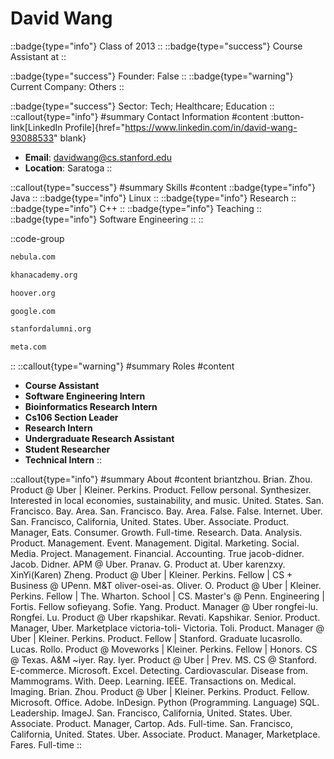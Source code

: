 # David Wang
::badge{type="info"}
Class of 2013
::
::badge{type="success"}
Course Assistant at 
::

::badge{type="success"}
Founder: False
::
::badge{type="warning"}
Current Company: Others
::

::badge{type="success"}
Sector: Tech; Healthcare; Education
::
::callout{type="info"}
#summary
Contact Information
#content
:button-link[LinkedIn Profile]{href="https://www.linkedin.com/in/david-wang-93088533" blank}
- **Email**: davidwang@cs.stanford.edu
- **Location**: Saratoga
::

::callout{type="success"}
#summary
Skills
#content
::badge{type="info"}
Java
::
::badge{type="info"}
Linux
::
::badge{type="info"}
Research
::
::badge{type="info"}
C++
::
::badge{type="info"}
Teaching
::
::badge{type="info"}
Software Engineering
::
::

::code-group
```bash [Nebula]
nebula.com
```
```bash [Khan Academy]
khanacademy.org
```
```bash [Hoover Institution at Stanford University]
hoover.org
```
```bash [Google]
google.com
```
```bash [Standford Alumni]
stanfordalumni.org
```
```bash [Meta]
meta.com
```
::
::callout{type="warning"}
#summary
Roles
#content
- **Course Assistant**
- **Software Engineering Intern**
- **Bioinformatics Research Intern**
- **Cs106 Section Leader**
- **Research Intern**
- **Undergraduate Research Assistant**
- **Student Researcher**
- **Technical Intern**
::

::callout{type="info"}
#summary
About
#content
briantzhou. Brian. Zhou. Product @ Uber | Kleiner. Perkins. Product. Fellow personal. Synthesizer. Interested in local economies, sustainability, and music. United. States. San. Francisco. Bay. Area. San. Francisco. Bay. Area. False. False. Internet. Uber. San. Francisco, California, United. States. Uber. Associate. Product. Manager, Eats. Consumer. Growth. Full-time. Research. Data. Analysis. Product. Management. Event. Management. Digital. Marketing. Social. Media. Project. Management. Financial. Accounting. True jacob-didner. Jacob. Didner. APM @ Uber. Pranav. G. Product at. Uber karenzxy. XinYi(Karen) Zheng. Product @ Uber | Kleiner. Perkins. Fellow | CS + Business @ UPenn. M&T oliver-osei-as. Oliver. O. Product @ Uber | Kleiner. Perkins. Fellow | The. Wharton. School | CS. Master's @ Penn. Engineering | Fortis. Fellow sofieyang. Sofie. Yang. Product. Manager @ Uber rongfei-lu. Rongfei. Lu. Product @ Uber rkapshikar. Revati. Kapshikar. Senior. Product. Manager, Uber. Marketplace victoria-toli- Victoria. Toli. Product. Manager @ Uber | Kleiner. Perkins. Product. Fellow | Stanford. Graduate lucasrollo. Lucas. Rollo. Product @ Moveworks | Kleiner. Perkins. Fellow | Honors. CS @ Texas. A&M ~iyer. Ray. Iyer. Product @ Uber | Prev. MS. CS @ Stanford. E-commerce. Microsoft. Excel. Detecting. Cardiovascular. Disease from. Mammograms. With. Deep. Learning. IEEE. Transactions on. Medical. Imaging. Brian. Zhou. Product @ Uber | Kleiner. Perkins. Product. Fellow. Microsoft. Office. Adobe. InDesign. Python (Programming. Language) SQL. Leadership. ImageJ. San. Francisco, California, United. States. Uber. Associate. Product. Manager, Cartop. Ads. Full-time. San. Francisco, California, United. States. Uber. Associate. Product. Manager, Marketplace. Fares. Full-time
::
